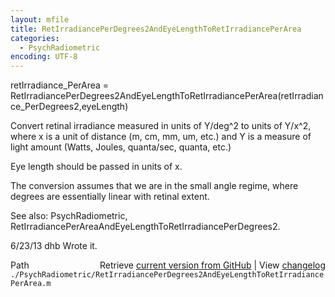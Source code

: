 ```yaml
---
layout: mfile
title: RetIrradiancePerDegrees2AndEyeLengthToRetIrradiancePerArea
categories:
  - PsychRadiometric
encoding: UTF-8
---
```


retIrradiance\_PerArea = RetIrradiancePerDegrees2AndEyeLengthToRetIrradiancePerArea\(retIrradiance\_PerDegrees2,eyeLength\)

Convert retinal irradiance measured in units of Y/deg^2 to units of
Y/x^2, where x is a unit of distance \(m, cm, mm, um, etc.\) and
Y is a measure of light amount \(Watts, Joules, quanta/sec, quanta, etc.\)

Eye length should be passed in units of x.

The conversion assumes that we are in the small angle regime, where
degrees are essentially linear with retinal extent.

See also: PsychRadiometric, RetIrradiancePerAreaAndEyeLengthToRetIrradiancePerDegrees2.

6/23/13  dhb  Wrote it.


<div class="code_header" style="text-align:right;">
  <span style="float:left;">Path&nbsp;&nbsp;</span> <span class="counter">Retrieve <a href=
  "https://raw.github.com/Psychtoolbox-3/Psychtoolbox-3/beta/./PsychRadiometric/RetIrradiancePerDegrees2AndEyeLengthToRetIrradiancePerArea.m">current version from GitHub</a> | View <a href=
  "https://github.com/Psychtoolbox-3/Psychtoolbox-3/commits/beta/./PsychRadiometric/RetIrradiancePerDegrees2AndEyeLengthToRetIrradiancePerArea.m">changelog</a></span>
</div>
<div class="code">
  <code>./PsychRadiometric/RetIrradiancePerDegrees2AndEyeLengthToRetIrradiancePerArea.m</code>
</div>
